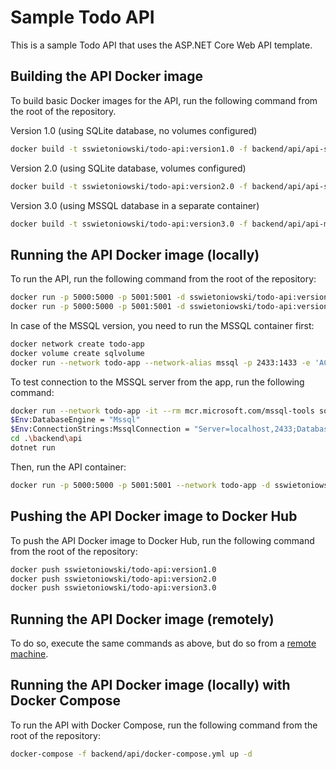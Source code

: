 # Sample Todo API

This is a sample Todo API that uses the ASP.NET Core Web API template.

## Building the API Docker image

To build basic Docker images for the API, run the following command from the root of the repository.

Version 1.0 (using SQLite database, no volumes configured)

```bash
docker build -t sswietoniowski/todo-api:version1.0 -f backend/api/api-sqlite.dockerfile ./backend/api
```

Version 2.0 (using SQLite database, volumes configured)

```bash
docker build -t sswietoniowski/todo-api:version2.0 -f backend/api/api-sqlite-with-volumes.dockerfile ./backend/api
```

Version 3.0 (using MSSQL database in a separate container)

```bash
docker build -t sswietoniowski/todo-api:version3.0 -f backend/api/api-mssql.dockerfile ./backend/api
```

## Running the API Docker image (locally)

To run the API, run the following command from the root of the repository:

```bash
docker run -p 5000:5000 -p 5001:5001 -d sswietoniowski/todo-api:version1.0
docker run -p 5000:5000 -p 5001:5001 -d sswietoniowski/todo-api:version2.0
```

In case of the MSSQL version, you need to run the MSSQL container first:

```bash
docker network create todo-app
docker volume create sqlvolume
docker run --network todo-app --network-alias mssql -p 2433:1433 -e 'ACCEPT_EULA=Y' -e 'SA_PASSWORD=Password123!' -v sqlvolume:/var/opt/mssql -d mcr.microsoft.com/mssql/server:2019-latest
```

To test connection to the MSSQL server from the app, run the following command:

```bash
docker run --network todo-app -it --rm mcr.microsoft.com/mssql-tools sqlcmd -S mssql -U SA -P Password123!
$Env:DatabaseEngine = "Mssql"
$Env:ConnectionStrings:MssqlConnection = "Server=localhost,2433;Database=todos;User=sa;Password=Password123!;TrustServerCertificate=true"
cd .\backend\api
dotnet run
```

Then, run the API container:

```bash
docker run -p 5000:5000 -p 5001:5001 --network todo-app -d sswietoniowski/todo-api:version3.0
```

## Pushing the API Docker image to Docker Hub

To push the API Docker image to Docker Hub, run the following command from the root of the repository:

```bash
docker push sswietoniowski/todo-api:version1.0
docker push sswietoniowski/todo-api:version2.0
docker push sswietoniowski/todo-api:version3.0
```

## Running the API Docker image (remotely)

To do so, execute the same commands as above, but do so from a [remote machine](https://labs.play-with-docker.com/).

## Running the API Docker image (locally) with Docker Compose

To run the API with Docker Compose, run the following command from the root of the repository:

```bash
docker-compose -f backend/api/docker-compose.yml up -d
```
